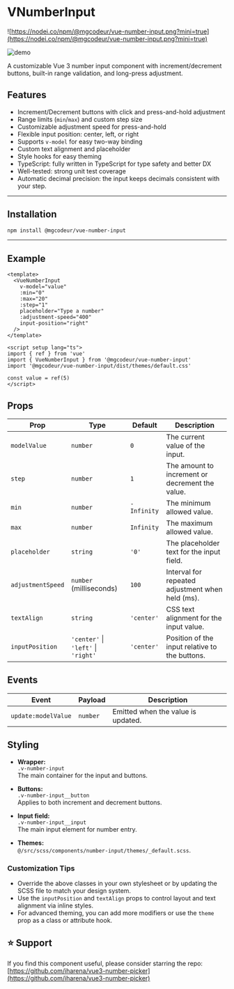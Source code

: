 # VNumberInput

![https://nodei.co/npm/@mgcodeur/vue-number-input.png?mini=true](https://nodei.co/npm/@mgcodeur/vue-number-input.png?mini=true)

![demo](https://i.ibb.co/gMzJDDsq/preview.png)

A customizable Vue 3 number input component with increment/decrement buttons, built-in range validation, and long-press adjustment.

## Features

- Increment/Decrement buttons with click and press-and-hold adjustment
- Range limits (`min`/`max`) and custom step size
- Customizable adjustment speed for press-and-hold
- Flexible input position: center, left, or right
- Supports `v-model` for easy two-way binding
- Custom text alignment and placeholder
- Style hooks for easy theming
- TypeScript: fully written in TypeScript for type safety and better DX
- Well-tested: strong unit test coverage
- Automatic decimal precision: the input keeps decimals consistent with your step.

---

## Installation

```bash
npm install @mgcodeur/vue-number-input
```

---

## Example

```vue
<template>
  <VueNumberInput
    v-model="value"
    :min="0"
    :max="20"
    :step="1"
    placeholder="Type a number"
    :adjustment-speed="400"
    input-position="right"
  />
</template>

<script setup lang="ts">
import { ref } from 'vue'
import { VueNumberInput } from '@mgcodeur/vue-number-input'
import '@mgcodeur/vue-number-input/dist/themes/default.css'

const value = ref(5)
</script>
```

## Props

| Prop              | Type                                | Default     | Description                                      |
| ----------------- | ----------------------------------- | ----------- | ------------------------------------------------ |
| `modelValue`      | `number`                            | `0`         | The current value of the input.                  |
| `step`            | `number`                            | `1`         | The amount to increment or decrement the value.  |
| `min`             | `number`                            | `-Infinity` | The minimum allowed value.                       |
| `max`             | `number`                            | `Infinity`  | The maximum allowed value.                       |
| `placeholder`     | `string`                            | `'0'`       | The placeholder text for the input field.        |
| `adjustmentSpeed` | `number` (milliseconds)             | `100`       | Interval for repeated adjustment when held (ms). |
| `textAlign`       | `string`                            | `'center'`  | CSS text alignment for the input value.          |
| `inputPosition`   | `'center'` \| `'left'` \| `'right'` | `'center'`  | Position of the input relative to the buttons.   |

## Events

| Event               | Payload  | Description                        |
| ------------------- | -------- | ---------------------------------- |
| `update:modelValue` | `number` | Emitted when the value is updated. |

## Styling

- **Wrapper:**  
  `.v-number-input`  
  The main container for the input and buttons.

- **Buttons:**  
  `.v-number-input__button`  
  Applies to both increment and decrement buttons.

- **Input field:**  
  `.v-number-input__input`  
  The main input element for number entry.

- **Themes:**  
  `@/src/scss/components/number-input/themes/_default.scss`.

### Customization Tips

- Override the above classes in your own stylesheet or by updating the SCSS file to match your design system.
- Use the `inputPosition` and `textAlign` props to control layout and text alignment via inline styles.
- For advanced theming, you can add more modifiers or use the `theme` prop as a class or attribute hook.

## ⭐️ Support

If you find this component useful, please consider starring the repo:  
[https://github.com/iharena/vue3-number-picker](https://github.com/iharena/vue3-number-picker)
